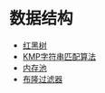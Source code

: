 # 数据结构

- [红黑树](./ReadBlackTree/README.md)
- [KMP字符串匹配算法](./KMP/README.md)
- [内存池](./MemoryPool/README.md)
- [布隆过滤器](./BloomFilter/README.md)

